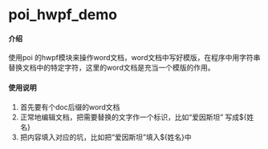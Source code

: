 # poi_hwpf_demo

#### 介绍
使用poi 的hwpf模块来操作word文档，word文档中写好模版，在程序中用字符串替换文档中的特定字符，这里的word文档是充当一个模版的作用。



#### 使用说明

1.  首先要有个doc后缀的word文档
2.  正常地编辑文档，把需要替换的文字作一个标识，比如“爱因斯坦” 写成${姓名}
3.  把内容填入对应的坑，比如把“爱因斯坦”填入${姓名}中

